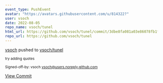 ```yaml
---
event_type: PushEvent
avatar: "https://avatars.githubusercontent.com/u/814322?"
user: vsoch
date: 2022-08-05
repo_name: vsoch/tunel
html_url: https://github.com/vsoch/tunel/commit/3dbe8fa081a03e86078fb1fdbad4ad55731b2731
repo_url: https://github.com/vsoch/tunel
---
```


<a href='https://github.com/vsoch' target='_blank'>vsoch</a> pushed to <a href='https://github.com/vsoch/tunel' target='_blank'>vsoch/tunel</a>

<small>try adding quotes

Signed-off-by: vsoch <vsoch@users.noreply.github.com></small>

<a href='https://github.com/vsoch/tunel/commit/3dbe8fa081a03e86078fb1fdbad4ad55731b2731' target='_blank'>View Commit</a>